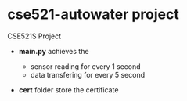 # cse521-autowater project
CSE521S Project
* **main.py** achieves the 
  * sensor reading for every 1 second
  * data transfering for every 5 second
  
* **cert** folder store the certificate
